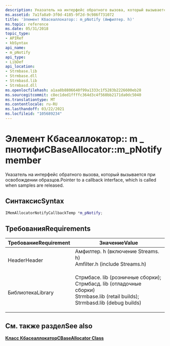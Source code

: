```yaml
---
description: Указатель на интерфейс обратного вызова, который вызывается при освобождении образцов.
ms.assetid: 7a1fa8a9-3f0d-4185-9f2d-9c986f731072
title: 'Элемент Кбасеаллокатор:: m_pNotify (Амфилтер. h)'
ms.topic: reference
ms.date: 05/31/2018
topic_type:
- APIRef
- kbSyntax
api_name:
- m_pNotify
api_type:
- LibDef
api_location:
- Strmbase.lib
- Strmbase.dll
- Strmbasd.lib
- Strmbasd.dll
ms.openlocfilehash: a1aa8b8806640f99a1333c1f5283b2226600eb28
ms.sourcegitcommit: c8ec1ded1ffffc364d3c4f560bb2171da0dc5040
ms.translationtype: MT
ms.contentlocale: ru-RU
ms.lasthandoff: 03/22/2021
ms.locfileid: "105689234"
---
```

# <a name="cbaseallocatorm_pnotify-member"></a><span data-ttu-id="312ee-103">Элемент Кбасеаллокатор:: m \_ пнотифи</span><span class="sxs-lookup"><span data-stu-id="312ee-103">CBaseAllocator::m\_pNotify member</span></span>

<span data-ttu-id="312ee-104">Указатель на интерфейс обратного вызова, который вызывается при освобождении образцов.</span><span class="sxs-lookup"><span data-stu-id="312ee-104">Pointer to a callback interface, which is called when samples are released.</span></span>

## <a name="syntax"></a><span data-ttu-id="312ee-105">Синтаксис</span><span class="sxs-lookup"><span data-stu-id="312ee-105">Syntax</span></span>


```C++
IMemAllocatorNotifyCallbackTemp *m_pNotify;
```



## <a name="requirements"></a><span data-ttu-id="312ee-106">Требования</span><span class="sxs-lookup"><span data-stu-id="312ee-106">Requirements</span></span>



| <span data-ttu-id="312ee-107">Требование</span><span class="sxs-lookup"><span data-stu-id="312ee-107">Requirement</span></span> | <span data-ttu-id="312ee-108">Значение</span><span class="sxs-lookup"><span data-stu-id="312ee-108">Value</span></span> |
|--------------------|--------------------------------------------------------------------------------------------------------------------------------------------------------------------------------------------|
| <span data-ttu-id="312ee-109">Header</span><span class="sxs-lookup"><span data-stu-id="312ee-109">Header</span></span><br/>  | <dl> <span data-ttu-id="312ee-110"><dt>Амфилтер. h (включение Streams. h)</dt></span><span class="sxs-lookup"><span data-stu-id="312ee-110"><dt>Amfilter.h (include Streams.h)</dt></span></span> </dl>                                                                                  |
| <span data-ttu-id="312ee-111">Библиотека</span><span class="sxs-lookup"><span data-stu-id="312ee-111">Library</span></span><br/> | <dl> <span data-ttu-id="312ee-112"><dt>Стрмбасе. lib (розничные сборки); </dt> <dt>Стрмбасд. lib (отладочные сборки)</dt></span><span class="sxs-lookup"><span data-stu-id="312ee-112"><dt>Strmbase.lib (retail builds); </dt> <dt>Strmbasd.lib (debug builds)</dt></span></span> </dl> |



## <a name="see-also"></a><span data-ttu-id="312ee-113">См. также раздел</span><span class="sxs-lookup"><span data-stu-id="312ee-113">See also</span></span>

<dl> <dt>

[<span data-ttu-id="312ee-114">**Класс Кбасеаллокатор**</span><span class="sxs-lookup"><span data-stu-id="312ee-114">**CBaseAllocator Class**</span></span>](cbaseallocator.md)
</dt> </dl>

 

 




